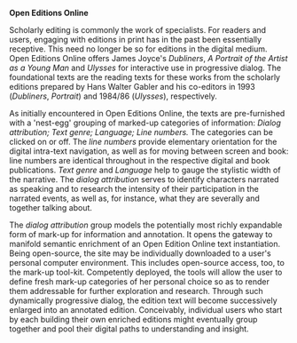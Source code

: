 **Open Editions Online**

Scholarly editing is commonly the work of specialists. For readers and
users, engaging with editions in print has in the past been essentially
receptive. This need no longer be so for editions in the digital medium.
Open Editions Online offers James Joyce's *Dubliners*, *A Portrait of
the Artist as a Young Man* and *Ulysses* for interactive use in
progressive dialog. The foundational texts are the reading texts for
these works from the scholarly editions prepared by Hans Walter Gabler
and his co-editors in 1993 (*Dubliners*, *Portrait*) and 1984/86
(*Ulysses*), respectively.

As initially encountered in Open Editions Online, the texts are
pre-furnished with a 'nest-egg' grouping of marked-up categories of
information: *Dialog attribution; Text genre; Language; Line numbers.*
The categories can be clicked on or off. The *line numbers* provide
elementary orientation for the digital intra-text navigation, as well as
for moving between screen and book: line numbers are identical
throughout in the respective digital and book publications. *Text genre*
and *Language* help to gauge the stylistic width of the narrative. The
*dialog attribution* serves to identify characters narrated as speaking
and to research the intensity of their participation in the narrated
events, as well as, for instance, what they are severally and together
talking about.

The *dialog attribution* group models the potentially most richly
expandable form of mark-up for information and annotation. It opens the
gateway to manifold semantic enrichment of an Open Edition Online text
instantiation. Being open-source, the site may be individually
downloaded to a user's personal computer environment. This includes
open-source access, too, to the mark-up tool-kit. Competently deployed,
the tools will allow the user to define fresh mark-up categories of her
personal choice so as to render them addressable for further exploration
and research. Through such dynamically progressive dialog, the edition
text will become successively enlarged into an annotated edition.
Conceivably, individual users who start by each building their own
enriched editions might eventually group together and pool their digital
paths to understanding and insight.
